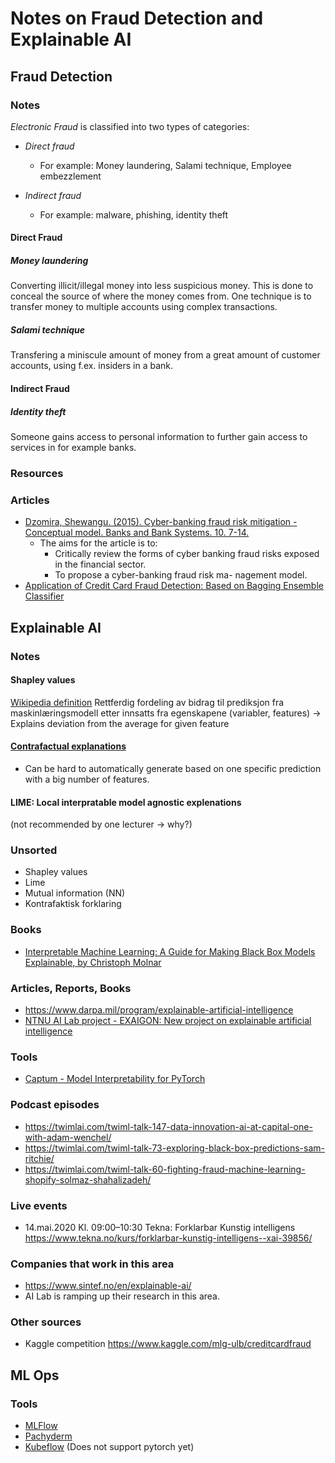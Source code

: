 # Notes on Fraud Detection and Explainable AI
## Fraud Detection
### Notes
_Electronic Fraud_ is classified into two types of categories:
  - _Direct fraud_
    - For example: Money laundering, Salami technique, Employee embezzlement
    
    
  - _Indirect fraud_
    - For example: malware, phishing, identity theft
    
#### Direct Fraud
##### Money laundering
Converting illicit/illegal money into less suspicious money. This is done to conceal the source of where the money comes from. One technique is to transfer money to multiple accounts using complex transactions. 

##### Salami technique
Transfering a miniscule amount of money from a great amount of customer accounts, using f.ex. insiders in a bank.

#### Indirect Fraud 
##### Identity theft
Someone gains access to personal information to further gain access to services in for example banks.


### Resources
### Articles
- [Dzomira, Shewangu. (2015). Cyber-banking fraud risk mitigation - Conceptual model. Banks and Bank Systems. 10. 7-14.](https://www.researchgate.net/publication/282281102_Cyber-banking_fraud_risk_mitigation_-_Conceptual_model)
  - The aims for the article is to:
    - Critically review the forms of cyber banking fraud risks exposed in the financial sector. 
    - To propose a cyber-banking fraud risk ma- nagement model. 
 - [Application of Credit Card Fraud Detection: Based on Bagging Ensemble Classifier](https://www.sciencedirect.com/science/article/pii/S1877050915007103)

## Explainable AI

### Notes

#### Shapley values
[Wikipedia definition](https://en.wikipedia.org/wiki/Shapley_value)
Rettferdig fordeling av bidrag til prediksjon fra maskinlæringsmodell etter innsatts fra egenskapene (variabler, features)
-> Explains deviation from the average for given feature

#### [Contrafactual explanations](https://christophm.github.io/interpretable-ml-book/counterfactual.html)
- Can be hard to automatically generate based on one specific prediction with a big number of features.

#### LIME: Local interpratable model agnostic explenations
(not recommended by one lecturer -> why?)

### Unsorted
- Shapley values
- Lime 
- Mutual information (NN)
- Kontrafaktisk forklaring

### Books
- [Interpretable Machine Learning: A Guide for Making Black Box Models Explainable, by Christoph Molnar ](https://christophm.github.io/interpretable-ml-book/)

### Articles, Reports, Books
- https://www.darpa.mil/program/explainable-artificial-intelligence
- [NTNU AI Lab project - EXAIGON: New project on explainable artificial intelligence](https://www.ntnu.edu/ailab/news)

### Tools
- [Captum - Model Interpretability for PyTorch](https://captum.ai/)

### Podcast episodes

- https://twimlai.com/twiml-talk-147-data-innovation-ai-at-capital-one-with-adam-wenchel/
- https://twimlai.com/twiml-talk-73-exploring-black-box-predictions-sam-ritchie/
- https://twimlai.com/twiml-talk-60-fighting-fraud-machine-learning-shopify-solmaz-shahalizadeh/

### Live events

- 14.mai.2020 Kl. 09:00–10:30 Tekna: Forklarbar Kunstig intelligens https://www.tekna.no/kurs/forklarbar-kunstig-intelligens--xai-39856/

### Companies that work in this area
- https://www.sintef.no/en/explainable-ai/
- AI Lab is ramping up their research in this area.

### Other sources
- Kaggle competition https://www.kaggle.com/mlg-ulb/creditcardfraud

## ML Ops
### Tools 
- [MLFlow](https://mlflow.org/)
- [Pachyderm](https://pachyderm.io/)
- [Kubeflow](https://www.kubeflow.org/) (Does not support pytorch yet)

